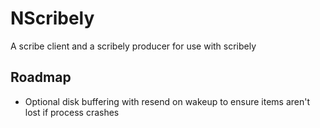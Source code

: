 # NScribely

A scribe client and a scribely producer for use with scribely

## Roadmap

* Optional disk buffering with resend on wakeup to ensure items aren't lost if process crashes
